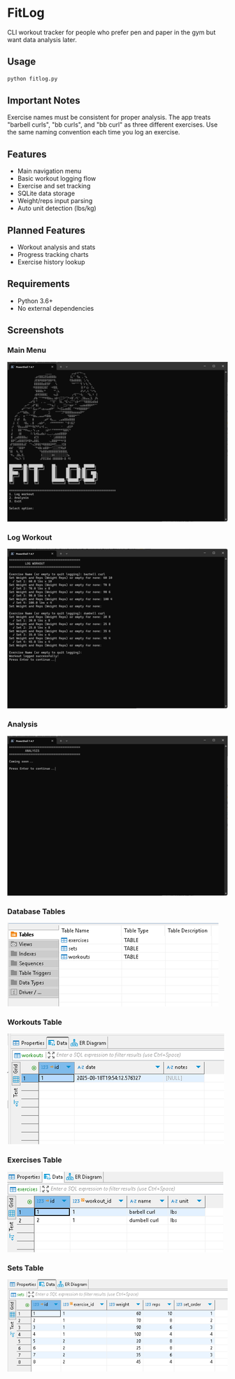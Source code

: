 # FitLog

CLI workout tracker for people who prefer pen and paper in the gym but want data analysis later.

## Usage

```bash
python fitlog.py
```

## Important Notes

Exercise names must be consistent for proper analysis. The app treats "barbell curls", "bb curls", and "bb curl" as three different exercises. Use the same naming convention each time you log an exercise.

## Features

- Main navigation menu
- Basic workout logging flow
- Exercise and set tracking
- SQLite data storage
- Weight/reps input parsing
- Auto unit detection (lbs/kg)

## Planned Features

- Workout analysis and stats
- Progress tracking charts
- Exercise history lookup

## Requirements

- Python 3.6+
- No external dependencies

## Screenshots

### Main Menu
![Main Menu](./images/menu.png)

### Log Workout
![Log Workout](./images/log_workout.png)

### Analysis
![Analysis](./images/analysis.png)

### Database Tables
![Database Tables](./images/db_tables.png)

### Workouts Table
![Workouts Table](./images/db_workouts_table.png)

### Exercises Table
![Exercises Table](./images/db_exercises_table.png)

### Sets Table
![Sets Table](./images/db_sets_table.png)